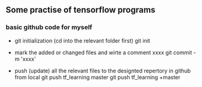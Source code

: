 ## Some practise of tensorflow programs


### basic github code for myself
- git initialization (cd into the relevant folder first)
	git init

- mark the added or changed files and wirte a comment xxxx
	git commit -m 'xxxx'

- push (update) all the relevant files to the designted repertory in github from local
	git push tf_learning master
	git push tf_learning +master